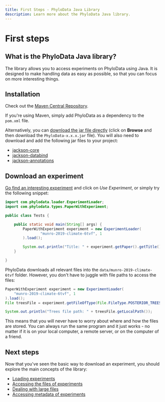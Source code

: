 ```yaml
---
title: First Steps - PhyloData Java Library
description: Learn more about the PhyloData Java library.
---
```


# First steps

## What is the PhyloData Java library?

The library allows you to access experiments on PhyloData using Java. It is designed to make handling data as easy as possible, so that you can focus on more interesting things.

## Installation

Check out the [Maven Central Repository](https://central.sonatype.com/artifact/com.phylodata/PhyloData).

If you're using Maven, simply add PhyloData as a dependency to the `pom.xml` file.

Alternatively, you can [download the jar file directly](https://central.sonatype.com/artifact/com.phylodata/PhyloData/versions) (click on **Browse** and then download the `PhyloData-x.x.x.jar` file). You will also need to download and add the following jar files to your project:

- [jackson-core](https://repo1.maven.org/maven2/com/fasterxml/jackson/core/jackson-core/2.20.0/jackson-core-2.20.0.jar)
- [jackson-databind](https://repo1.maven.org/maven2/com/fasterxml/jackson/core/jackson-databind/2.20.0/jackson-databind-2.20.0.jar)
- [jackson-annotations](https://repo1.maven.org/maven2/com/fasterxml/jackson/core/jackson-annotations/3.0-rc5/jackson-annotations-3.0-rc5.jar)

## Download an experiment

[Go find an interesting experiment](/) and click on _Use Experiment_, or simply try the following snippet:

```java
import com.phylodata.loader.ExperimentLoader;
import com.phylodata.types.PaperWithExperiment;

public class Tests {

    public static void main(String[] args) {
        PaperWithExperiment experiment = new ExperimentLoader(
                "munro-2019-climate-6tvf", 1
        ).load();

        System.out.println("Title: " + experiment.getPaper().getTitle());
    }

}

```

PhyloData downloads all relevant files into the `data/munro-2019-climate-6tvf` folder. However, you don't have to juggle with file paths to access the files:

```java
PaperWithExperiment experiment = new ExperimentLoader(
    "munro-2019-climate-6tvf", 1
).load();
File treesFile = experiment.getFileOfType(File.FileType.POSTERIOR_TREES);

System.out.println("Trees file path: " + treesFile.getLocalPath());
```

This means that you will never have to worry about where and how the files are stored. You can always run the same program and it just works - no matter if it is on your local computer, a remote server, or on the computer of a friend.

## Next steps

Now that you've seen the basic way to download an experiment, you should explore the main concepts of the library:

- [Loading experiments](/docs/java_downloading_experiments)
- [Accessing the files of experiments](/docs/java_files)
- [Dealing with large files](/docs/java_large_files)
- [Accessing metadata of experiments](/docs/java_metadata)
